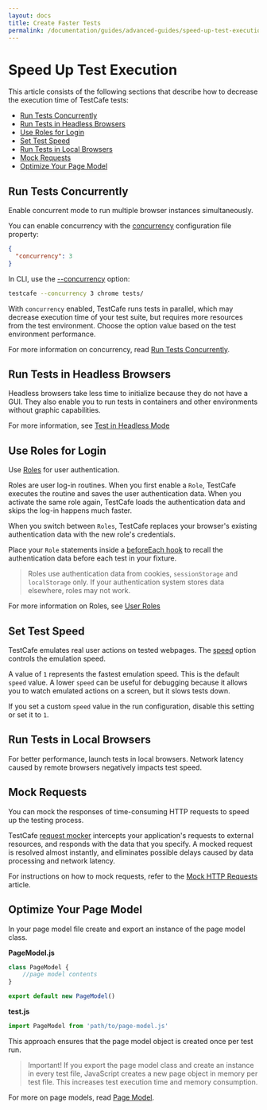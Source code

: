 ```yaml
---
layout: docs
title: Create Faster Tests
permalink: /documentation/guides/advanced-guides/speed-up-test-execution.html
---
```


# Speed Up Test Execution

This article consists of the following sections that describe how to decrease the execution time of TestCafe tests:

* [Run Tests Concurrently](#run-tests-concurrently)
* [Run Tests in Headless Browsers](#run-tests-in-headless-browsers)
* [Use Roles for Login](#use-roles-for-login)
* [Set Test Speed](#set-test-speed)
* [Run Tests in Local Browsers](#run-tests-in-local-browsers)
* [Mock Requests](#mock-requests)
* [Optimize Your Page Model](#optimize-your-page-model)

## Run Tests Concurrently

Enable concurrent mode to run multiple browser instances simultaneously.

You can enable concurrency with the [concurrency](../../reference/configuration-file.md#concurrency) configuration file property:

```json
{
  "concurrency": 3
}
```

In CLI, use the [--concurrency](../../reference/command-line-interface.md#-c-n---concurrency-n) option:

```sh
testcafe --concurrency 3 chrome tests/
```

With `concurrency` enabled, TestCafe runs tests in parallel, which may decrease execution time of your test suite, but requires more resources from the test environment. Choose the option value based on the test environment performance.

For more information on concurrency, read [Run Tests Concurrently](../../guides/basic-guides/run-tests.md#run-tests-concurrently).

## Run Tests in Headless Browsers

Headless browsers take less time to initialize because they do not have a GUI. They also enable you to run tests in containers and other environments without graphic capabilities.

For more information, see [Test in Headless Mode](../../guides/concepts/browsers.md#test-in-headless-mode)

## Use Roles for Login

Use [Roles](../../guides/advanced-guides/authentication.md#user-roles) for user authentication.

Roles are user log-in routines. When you first enable a `Role`, TestCafe executes the routine and saves the user authentication data. When you activate the same role again, TestCafe loads the authentication data and skips the log-in happens much faster.

When you switch between `Roles`, TestCafe replaces your browser's existing authentication data with the new role's credentials.

Place your `Role` statements inside a [beforeEach hook](../../reference/test-api/fixture/beforeeach.md) to recall the authentication data before each test in your fixture.

> Roles use authentication data from cookies, `sessionStorage` and `localStorage` only. If your authentication system stores data elsewhere, roles may not work.

For more information on Roles, see [User Roles](../../guides/advanced-guides/authentication.md#user-roles)

## Set Test Speed

TestCafe emulates real user actions on tested webpages. The [speed](../../reference/command-line-interface.md#--speed-factor) option controls the emulation speed.

A value of `1` represents the fastest emulation speed. This is the default `speed` value. A lower `speed` can be useful for debugging because it allows you to watch emulated actions on a screen, but it slows tests down.

If you set a custom `speed` value in the run configuration, disable this setting or set it to `1`.

## Run Tests in Local Browsers

For better performance, launch tests in local browsers. Network latency caused by remote browsers negatively impacts test speed.

## Mock Requests

You can mock the responses of time-consuming HTTP requests to speed up the testing process.

TestCafe [request mocker](../../reference/test-api/requestmock/README.md) intercepts your application's requests to external resources, and responds with the data that you specify. A mocked request is resolved almost instantly, and eliminates possible delays caused by data processing and network latency.

For instructions on how to mock requests, refer to the [Mock HTTP Requests](../../guides/advanced-guides/intercept-http-requests.md#mock-http-requests) article.

## Optimize Your Page Model

In your page model file create and export an instance of the page model class.

**PageModel.js**

```js
class PageModel {
    //page model contents
}

export default new PageModel()
```

**test.js**

```js
import PageModel from 'path/to/page-model.js'
```

This approach ensures that the page model object is created once per test run.

> Important! If you export the page model class and create an instance in every test file, JavaScript creates a new page object in memory per test file. This increases test execution time and memory consumption.

For more on page models, read [Page Model](../../guides/concepts/page-model.md).
